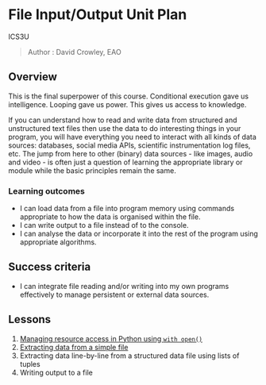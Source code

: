 # File Input/Output Unit Plan

ICS3U

> Author : David Crowley, EAO

## Overview

This is the final superpower of this course. Conditional execution gave us intelligence. Looping gave us power. This gives us access to knowledge.

If you can understand how to read and write data from structured and unstructured text files then use the data to do interesting things in your program, you will have everything you need to interact with all kinds of data sources: databases, social media APIs, scientific instrumentation log files, etc. The jump from here to other (binary) data sources - like images, audio and video - is often just a question of learning the appropriate library or module while the basic principles remain the same.

### Learning outcomes

- I can load data from a file into program memory using commands appropriate to how the data is organised within the file.
- I can write output to a file instead of to the console.
- I can analyse the data or incorporate it into the rest of the program using appropriate algorithms.

## Success criteria

- I can integrate file reading and/or writing into my own programs effectively to manage persistent or external data sources.

## Lessons

1. [Managing resource access in Python using `with open()`](./1_with-open.md)
1. [Extracting data from a simple file](./2_simple-data.md)
1. Extracting data line-by-line from a structured data file using lists of tuples
1. Writing output to a file
